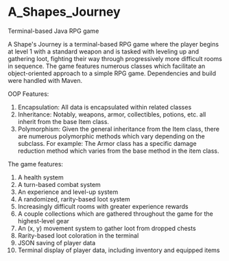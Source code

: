 # A_Shapes_Journey
Terminal-based Java RPG game

A Shape's Journey is a terminal-based RPG game where the player begins at level 1 with a standard weapon and is tasked with leveling up and gathering loot,
fighting their way through progressively more difficult rooms in sequence. The game features numerous classes which facilitate an object-oriented approach to
a simple RPG game. Dependencies and build were handled with Maven.

OOP Features:
1) Encapsulation: All data is encapsulated within related classes
2) Inheritance: Notably, weapons, armor, collectibles, potions, etc. all inherit from the base Item class.
3) Polymorphism: Given the general inheritance from the Item class, there are numerous polymorphic methods which vary depending on the subclass.
  For example: The Armor class has a specific damage reduction method which varies from the base method in the item class.

The game features:
1) A health system
2) A turn-based combat system
3) An experience and level-up system
4) A randomized, rarity-based loot system
5) Increasingly difficult rooms with greater experience rewards
6) A couple collections which are gathered throughout the game for the highest-level gear
7) An (x, y) movement system to gather loot from dropped chests
8) Rarity-based loot coloration in the terminal
9) JSON saving of player data
10) Terminal display of player data, including inventory and equipped items

